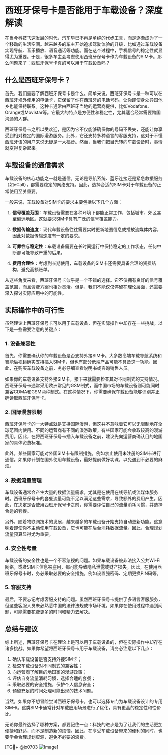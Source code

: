 # 西班牙保号卡是否能用于车载设备？深度解读

在当今科技飞速发展的时代，汽车早已不再是单纯的代步工具，而是逐渐成为了一个移动的生活空间。越来越多的车主开始追求驾驶体验的升级，比如通过车载设备实现导航、音乐播放、语音通话等功能。而在这个过程中，手机信号的稳定性就显得尤为重要。于是，很多车主会考虑使用西班牙保号卡作为车载设备的SIM卡。那么问题来了：西班牙保号卡真的可以用于车载设备吗？

## 什么是西班牙保号卡？

首先，我们需要了解西班牙保号卡是什么。简单来说，西班牙保号卡是一种可以在西班牙境外使用的电话卡，它保留了你在西班牙的电话号码，让你即使身处异国他乡也能保持联系。这种卡通常由西班牙当地的运营商提供，比如Vodafone、Orange或Movistar等。它最大的特点是方便性和稳定性，尤其适合经常需要跨国沟通的人群。

西班牙保号卡之所以受欢迎，是因为它不仅能够确保你的号码不丢失，还能让你享受到相对稳定的国际漫游服务。此外，它还支持多种语言的客服支持，这对于不懂西班牙语的用户来说无疑是一大福音。然而，当我们把目光转向车载设备时，事情就变得复杂起来。

## 车载设备的通信需求

车载设备的核心功能之一就是通信。无论是导航系统、蓝牙连接还是紧急救援服务（如eCall），都需要稳定的网络支持。因此，选择合适的SIM卡对于车载设备的正常使用至关重要。

一般来说，车载设备对SIM卡的要求主要包括以下几个方面：

1. **信号覆盖范围**：车载设备需要在各种环境下都能正常工作，包括城市、郊区甚至偏远地区。这就要求SIM卡具有广泛的信号覆盖能力。
   
2. **数据传输速度**：现代车载设备往往需要实时更新地图信息或播放流媒体内容，因此对数据传输速度有一定的要求。
   
3. **可靠性与稳定性**：车载设备需要在长时间运行中保持稳定的工作状态，任何中断都可能导致严重的后果。

4. **费用合理性**：考虑到长期使用，车载设备的SIM卡还需要具备合理的资费结构，避免高额账单。

从这些角度来看，西班牙保号卡似乎是一个不错的选择。它不仅拥有良好的信号覆盖范围，而且资费方案也相对灵活。但是，我们不能仅仅停留在理论层面，还需要深入探讨实际应用中的可能性。

## 实际操作中的可行性

虽然理论上西班牙保号卡可以用于车载设备，但在实际操作中却存在一些挑战。以下是一些需要注意的关键点：

### 1. 设备兼容性

首先，你需要确认你的车载设备是否支持外接SIM卡。大多数高端车载导航系统和智能后视镜确实支持插入SIM卡，但也有部分低端产品可能不具备这一功能。因此，在购买车载设备之前，务必仔细查看说明书或咨询销售人员。

如果你的车载设备支持外接SIM卡，接下来就需要检查其对不同制式的支持情况。西班牙保号卡通常采用欧洲常见的GSM制式，而中国市场的车载设备则可能同时兼容CDMA和GSM两种制式。在这种情况下，你需要确保车载设备能够识别并正确读取西班牙保号卡。

### 2. 国际漫游限制

西班牙保号卡的一大特点就是支持国际漫游，但这并不意味着它可以无限制地在全球范围内使用。不同的运营商有不同的漫游政策，有些国家可能会收取较高的漫游费用。因此，在将西班牙保号卡插入车载设备之前，建议先向运营商确认目的地国家的具体资费标准。

此外，某些国家可能对外国SIM卡有限制措施，例如禁止使用未注册的SIM卡进行通信。如果你计划在国外使用车载设备，最好提前做好功课，以免遇到不必要的麻烦。

### 3. 数据流量管理

车载设备通常会产生大量的数据流量需求，尤其是在使用在线导航或流媒体服务时。西班牙保号卡的套餐流量可能不足以满足这些需求，导致额外的费用产生。因此，在决定是否使用西班牙保号卡之前，你需要评估自己的流量消耗习惯，并选择合适的套餐。

另外，随着物联网技术的发展，越来越多的车载设备开始支持自动更新功能。这意味着即使你不主动使用车载设备，它也可能在后台消耗数据流量。因此，合理规划流量预算显得尤为重要。

### 4. 安全性考量

车载设备的安全性也是一个不容忽视的问题。如果车载设备被非法接入公共Wi-Fi网络，或者SIM卡信息被盗用，都可能导致隐私泄露或财产损失。因此，在使用西班牙保号卡时，务必采取必要的安全措施，例如设置强密码、定期更换PIN码等。

### 5. 客服支持

最后，不要忘记考虑客服支持的问题。虽然西班牙保号卡提供了多语言客服服务，但这些客服人员未必熟悉中国的法律法规或市场环境。如果你在使用过程中遇到问题，可能需要花费更多的时间和精力去解决。

## 总结与建议

综上所述，西班牙保号卡在理论上是可以用于车载设备的，但在实际操作中却存在诸多挑战。如果你希望将西班牙保号卡用于车载设备，请务必注意以下几点：

1. 确认车载设备是否支持外接SIM卡；
2. 检查车载设备对不同制式的兼容性；
3. 向运营商了解目的地国家的漫游政策；
4. 评估自身流量消耗习惯，选择合适的套餐；
5. 采取必要的安全措施，保护个人信息安全；
6. 预留充足的时间处理可能出现的技术问题。

当然，如果你不想冒险尝试西班牙保号卡，也可以选择专门为车载设备设计的专用SIM卡。这类SIM卡通常针对车载应用场景进行了优化，具有更高的稳定性和性价比。

无论你最终选择了哪种方案，都要记住一点：科技的进步是为了让我们的生活更加便捷和舒适，而不是制造新的烦恼。因此，在享受车载设备带来的便利的同时，也要学会合理规划资源，避免不必要的浪费。

[TG💪+ @jx0703 ![Image](https://github.com/user-attachments/assets/dbca1d08-cadb-493c-b0ec-ad6f7a83f270)]